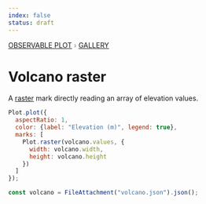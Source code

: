```yaml
---
index: false
status: draft
---
```


<div style="color: grey; font: 13px/25.5px var(--sans-serif); text-transform: uppercase;"><h1 style="display: none;">Plot: Volcano raster</h1><a href="/plot">Observable Plot</a> › <a href="/@observablehq/plot-gallery">Gallery</a></div>

# Volcano raster

A [raster](https://observablehq.com/plot/marks/raster) mark directly reading an array of elevation values.

```js echo
Plot.plot({
  aspectRatio: 1,
  color: {label: "Elevation (m)", legend: true},
  marks: [
    Plot.raster(volcano.values, {
      width: volcano.width,
      height: volcano.height
    })
  ]
});
```

```js echo
const volcano = FileAttachment("volcano.json").json();
```
